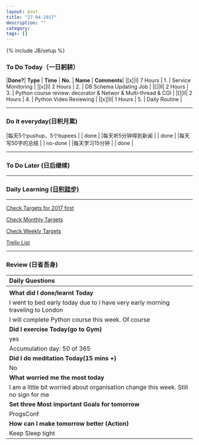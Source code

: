 ```yaml
---
layout: post
title: "27-04-2017"
description: ""
category: 
tags: []
---
```

{% include JB/setup %}

### To Do Today（一日躬耕）


|**Done?**| **Type** | **Time**   | **No.** | **Name** | **Comments**|
|[x]|I| 7 Hours  | 1. | Service Monitoring		 | 
|[x]|I| 2  Hours | 2. | DB Schema Updating Job	 |
|[]|II| 2 Hours | 3. | Python course review: decorator & Networ & Multi-thread & CGI 	 |
|[]|II| 2 Hours | 4. | Python Video Reviewing	 |
|[x]|II| 1 Hours | 5. | Daily Routine   |


---

### Do it everyday(日积月累)

|每天5个pushup，5个bupees   | | done    |
|每天听5分钟得到新闻      | |	 done  |
|每天写50字的总结			 | | no-done   |
|每天学习15分钟            | |  done  |

---

### To Do Later (日后继续) 

---

### Daily Learning [(日积跬步)](https://yitianxu.github.io/2017/01/05/learning-summary)


---

[Check Targets for 2017 first](https://yitianxu.github.io/2016/12/30/resolution-for-2017)

[Check Monthly Targets](https://yitianxu.github.io/pages/monthly%20targets/Monthly)

[Check Weekly Targets](https://yitianxu.github.io/pages/weekly%20targets/Weekly%20Targets) 

[Trello List](https://trello.com/b/oYub62ID/goal-of-year-2016-2017)

---

### Review (日省吾身)

| Daily Questions                                    |                                           
|:---------------------------------------------------|
|                                                    |
| **What did I done/learnt Today**| 
|    I went to bed early today due to I have very early morning traveling to London     |
|    I will complete Python course this week. Of course               |
| **Did I exercise Today(go to Gym)**|          
|  yes   |
| Accumulation day: 50 of 365   |
| **Did I do meditation Today(15 mins +)**|          
|  No   |
|**What worried me the most today**|
| I am a little bit worried about organisation change this week. Still no sign for me    |
|**Set three Most important Goals for tomorrow**|
|  ProgsConf    |
|**How can I make tomorrow better (Action)**|
| Keep Sleep tight                         |